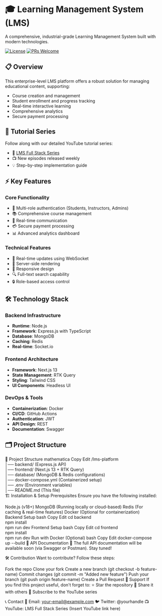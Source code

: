 # 🎓 Learning Management System (LMS)

A comprehensive, industrial-grade Learning Management System built with modern technologies.

[![License](https://img.shields.io/badge/license-MIT-blue.svg)](LICENSE)
[![PRs Welcome](https://img.shields.io/badge/PRs-welcome-brightgreen.svg)](CONTRIBUTING.md)

## 📋 Overview

This enterprise-level LMS platform offers a robust solution for managing educational content, supporting:
- Course creation and management
- Student enrollment and progress tracking
- Real-time interactive learning
- Comprehensive analytics
- Secure payment processing

## 🎥 Tutorial Series

Follow along with our detailed YouTube tutorial series:
- 🔗 [LMS Full Stack Series](your-youtube-link)
- 📺 New episodes released weekly
- 💡 Step-by-step implementation guide

## ⚡ Key Features

### Core Functionality
- 🔐 Multi-role authentication (Students, Instructors, Admins)
- 📚 Comprehensive course management
- 💬 Real-time communication
- 💳 Secure payment processing
- 📊 Advanced analytics dashboard

### Technical Features
- 🔄 Real-time updates using WebSocket
- 🚀 Server-side rendering
- 📱 Responsive design
- 🔍 Full-text search capability
- 🔒 Role-based access control

## 🛠️ Technology Stack

### Backend Infrastructure
- **Runtime**: Node.js
- **Framework**: Express.js with TypeScript
- **Database**: MongoDB
- **Caching**: Redis
- **Real-time**: Socket.io

### Frontend Architecture
- **Framework**: Next.js 13
- **State Management**: RTK Query
- **Styling**: Tailwind CSS
- **UI Components**: Headless UI

### DevOps & Tools
- **Containerization**: Docker
- **CI/CD**: GitHub Actions
- **Authentication**: JWT
- **API Design**: REST
- **Documentation**: Swagger

## 🗂️ Project Structure

📂 Project Structure
mathematica
Copy
Edit
/lms-platform  
│── backend/ (Express.js API)  
│── frontend/ (Next.js 13 + RTK Query)  
│── database/ (MongoDB & Redis configurations)  
│── docker-compose.yml (Containerized setup)  
│── .env (Environment variables)  
│── README.md (This file)  
🏗️ Installation & Setup
Prerequisites
Ensure you have the following installed:

Node.js (v18+)
MongoDB (Running locally or cloud-based)
Redis (For caching & real-time features)
Docker (Optional for containerization)
Backend Setup
bash
Copy
Edit
cd backend  
npm install  
npm run dev
Frontend Setup
bash
Copy
Edit
cd frontend  
npm install  
npm run dev
Run with Docker (Optional)
bash
Copy
Edit
docker-compose up --build
🔗 API Documentation
📜 The full API documentation will be available soon (via Swagger or Postman). Stay tuned!

🛠️ Contribution
Want to contribute? Follow these steps:

Fork the repo
Clone your fork
Create a new branch (git checkout -b feature-name)
Commit changes (git commit -m "Added new feature")
Push your branch (git push origin feature-name)
Create a Pull Request
🌟 Support
If you find this project useful, don't forget to:
⭐ Star the repository
📢 Share it with others
📩 Subscribe to the YouTube series

📞 Contact
📧 Email: your-email@example.com
🐦 Twitter: @yourhandle
📺 YouTube: LMS Full Stack Series (Insert YouTube link here)